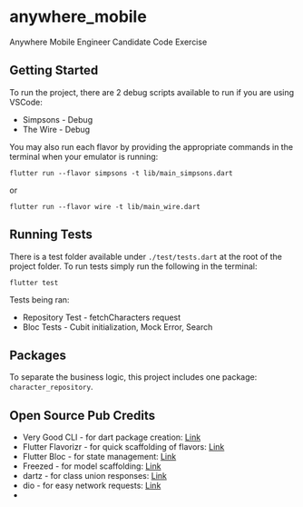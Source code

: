 # anywhere_mobile

Anywhere Mobile Engineer Candidate Code Exercise

## Getting Started

To run the project, there are 2 debug scripts available to run if you are using VSCode:

- Simpsons - Debug
- The Wire - Debug

You may also run each flavor by providing the appropriate commands in the terminal when your emulator is running:

`flutter run --flavor simpsons -t lib/main_simpsons.dart`

or

`flutter run --flavor wire -t lib/main_wire.dart`

## Running Tests

There is a test folder available under `./test/tests.dart` at the root of the project folder. To run tests simply run the following in the terminal:

`flutter test`

Tests being ran:

- Repository Test - fetchCharacters request
- Bloc Tests - Cubit initialization, Mock Error, Search

## Packages

To separate the business logic, this project includes one package: `character_repository`.

## Open Source Pub Credits

- Very Good CLI - for dart package creation: [Link](https://pub.dev/packages/very_good_cli)
- Flutter Flavorizr - for quick scaffolding of flavors: [Link](https://pub.dev/packages/flutter_flavorizr)
- Flutter Bloc - for state management: [Link](https://pub.dev/packages/flutter_bloc)
- Freezed - for model scaffolding: [Link](https://pub.dev/packages/freezed)
- dartz - for class union responses: [Link](https://pub.dev/packages/dartz)
- dio - for easy network requests: [Link](https://pub.dev/packages/dio)
-
